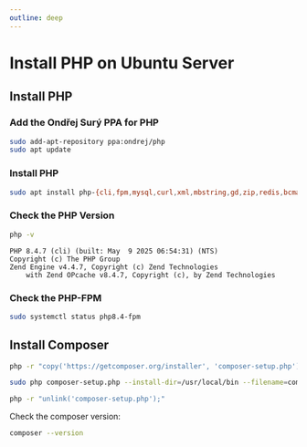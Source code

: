 ```yaml
---
outline: deep
---
```


# Install PHP on Ubuntu Server

## Install PHP

### Add the Ondřej Surý PPA for PHP

```bash
sudo add-apt-repository ppa:ondrej/php
sudo apt update
```

### Install PHP

```bash
sudo apt install php-{cli,fpm,mysql,curl,xml,mbstring,gd,zip,redis,bcmath,soap,imagick}
```

### Check the PHP Version

```bash
php -v
```

```
PHP 8.4.7 (cli) (built: May  9 2025 06:54:31) (NTS)
Copyright (c) The PHP Group
Zend Engine v4.4.7, Copyright (c) Zend Technologies
    with Zend OPcache v8.4.7, Copyright (c), by Zend Technologies
```    

### Check the PHP-FPM

```bash
sudo systemctl status php8.4-fpm
```

## Install Composer

```bash
php -r "copy('https://getcomposer.org/installer', 'composer-setup.php');"

sudo php composer-setup.php --install-dir=/usr/local/bin --filename=composer

php -r "unlink('composer-setup.php');"
```

Check the composer version:

```bash
composer --version
```
